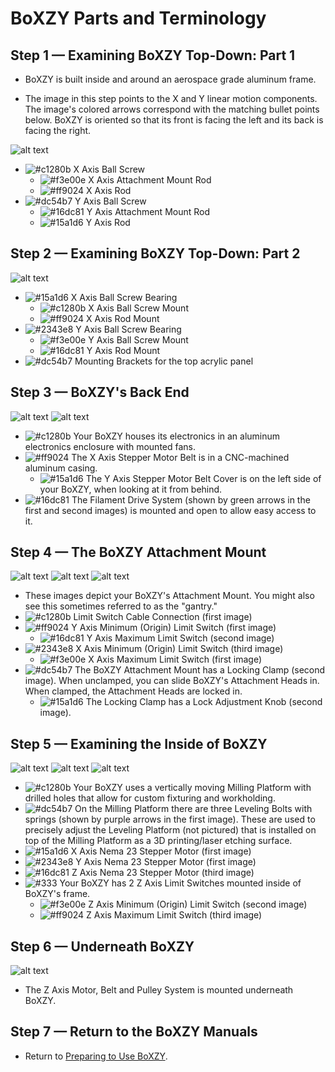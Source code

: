 # BoXZY Parts and Terminology

## Step 1 — Examining BoXZY Top-Down: Part 1 

 * BoXZY is built inside and around an aerospace grade aluminum frame.

 * The image in this step points to the X and Y linear motion components. The image's colored arrows correspond with the matching bullet points below. BoXZY is oriented so that its front is facing the left and its back is facing the right.

![alt text](images/Boxzy_topdown_part1.jpg "topdown part 1")

 * ![#c1280b](https://via.placeholder.com/15/c1280b/000000?text=+) X Axis Ball Screw
   * ![#f3e00e](https://via.placeholder.com/15/f3e00e/000000?text=+) X Axis Attachment Mount Rod
   * ![#ff9024](https://via.placeholder.com/15/ff9024/000000?text=+) X Axis Rod
 * ![#dc54b7](https://via.placeholder.com/15/dc54b7/000000?text=+) Y Axis Ball Screw
   * ![#16dc81](https://via.placeholder.com/15/16dc81/000000?text=+) Y Axis Attachment Mount Rod
   * ![#15a1d6](https://via.placeholder.com/15/15a1d6/000000?text=+) Y Axis Rod

## Step 2 — Examining BoXZY Top-Down: Part 2

![alt text](images/Boxzy_topdown_part2.jpg "topdown part 2")

 * ![#15a1d6](https://via.placeholder.com/15/15a1d6/000000?text=+) X Axis Ball Screw Bearing
   * ![#c1280b](https://via.placeholder.com/15/c1280b/000000?text=+) X Axis Ball Screw Mount
   * ![#ff9024](https://via.placeholder.com/15/ff9024/000000?text=+) X Axis Rod Mount
 * ![#2343e8](https://via.placeholder.com/15/2343e8/000000?text=+) Y Axis Ball Screw Bearing
   * ![#f3e00e](https://via.placeholder.com/15/f3e00e/000000?text=+) Y Axis Ball Screw Mount
   * ![#16dc81](https://via.placeholder.com/15/16dc81/000000?text=+) Y Axis Rod Mount
 * ![#dc54b7](https://via.placeholder.com/15/dc54b7/000000?text=+) Mounting Brackets for the top acrylic panel

## Step 3 — BoXZY's Back End 

![alt text](images/Boxzy_topdown_part3-1.jpg "topdown part 3-1")
![alt text](images/Boxzy_topdown_part3-2.jpg "topdown part 3-2")

 * ![#c1280b](https://via.placeholder.com/15/c1280b/000000?text=+) Your BoXZY houses its electronics in an aluminum electronics enclosure with mounted fans.
 * ![#ff9024](https://via.placeholder.com/15/ff9024/000000?text=+) The X Axis Stepper Motor Belt is in a CNC-machined aluminum casing.
   * ![#15a1d6](https://via.placeholder.com/15/15a1d6/000000?text=+) The Y Axis Stepper Motor Belt Cover is on the left side of your BoXZY, when looking at it from behind.
 * ![#16dc81](https://via.placeholder.com/15/16dc81/000000?text=+) The Filament Drive System (shown by green arrows in the first and second images) is mounted and open to allow easy access to it.

## Step 4 — The BoXZY Attachment Mount

![alt text](images/Boxzy_topdown_part4-1.jpg "topdown part 4-1")
![alt text](images/Boxzy_topdown_part4-2.jpg "topdown part 4-2")
![alt text](images/Boxzy_topdown_part4-3.jpg "topdown part 4-3")

 * These images depict your BoXZY's Attachment Mount. You might also see this sometimes referred to as the "gantry."
 * ![#c1280b](https://via.placeholder.com/15/c1280b/000000?text=+) Limit Switch Cable Connection (first image)
 * ![#ff9024](https://via.placeholder.com/15/ff9024/000000?text=+) Y Axis Minimum (Origin) Limit Switch (first image)
   * ![#16dc81](https://via.placeholder.com/15/16dc81/000000?text=+) Y Axis Maximum Limit Switch (second image)
 * ![#2343e8](https://via.placeholder.com/15/2343e8/000000?text=+) X Axis Minimum (Origin) Limit Switch (third image)
   * ![#f3e00e](https://via.placeholder.com/15/f3e00e/000000?text=+) X Axis Maximum Limit Switch (first image)
 * ![#dc54b7](https://via.placeholder.com/15/dc54b7/000000?text=+) The BoXZY Attachment Mount has a Locking Clamp (second image). When unclamped, you can slide BoXZY's Attachment Heads in. When clamped, the Attachment Heads are locked in.
   * ![#15a1d6](https://via.placeholder.com/15/15a1d6/000000?text=+) The Locking Clamp has a Lock Adjustment Knob (second image).

## Step 5 — Examining the Inside of BoXZY

![alt text](images/Boxzy_topdown_part5-1.jpg "topdown part 5-1")
![alt text](images/Boxzy_topdown_part5-2.jpg "topdown part 5-2")
![alt text](images/Boxzy_topdown_part5-3.jpg "topdown part 5-3")

 * ![#c1280b](https://via.placeholder.com/15/c1280b/000000?text=+) Your BoXZY uses a vertically moving Milling Platform with drilled holes that allow for custom fixturing and workholding.
 * ![#dc54b7](https://via.placeholder.com/15/dc54b7/000000?text=+) On the Milling Platform there are three Leveling Bolts with springs (shown by purple arrows in the first image). These are used to precisely adjust the Leveling Platform (not pictured) that is installed on top of the Milling Platform as a 3D printing/laser etching surface.
 * ![#15a1d6](https://via.placeholder.com/15/15a1d6/000000?text=+) X Axis Nema 23 Stepper Motor (first image)
 * ![#2343e8](https://via.placeholder.com/15/2343e8/000000?text=+) Y Axis Nema 23 Stepper Motor (first image)
 * ![#16dc81](https://via.placeholder.com/15/16dc81/000000?text=+) Z Axis Nema 23 Stepper Motor (third image)
 * ![#333](https://via.placeholder.com/15/333/000000?text=+) Your BoXZY has 2 Z Axis Limit Switches mounted inside of BoXZY's frame.
   * ![#f3e00e](https://via.placeholder.com/15/f3e00e/000000?text=+) Z Axis Minimum (Origin) Limit Switch (second image)
   * ![#ff9024](https://via.placeholder.com/15/ff9024/000000?text=+) Z Axis Maximum Limit Switch (third image)

## Step 6 — Underneath BoXZY

![alt text](images/Boxzy_topdown_part6.jpg "topdown part 6")

 * The Z Axis Motor, Belt and Pulley System is mounted underneath BoXZY.

## Step 7 — Return to the BoXZY Manuals

 * Return to [Preparing to Use BoXZY](Preparing_to_use_BoXZY.md).
